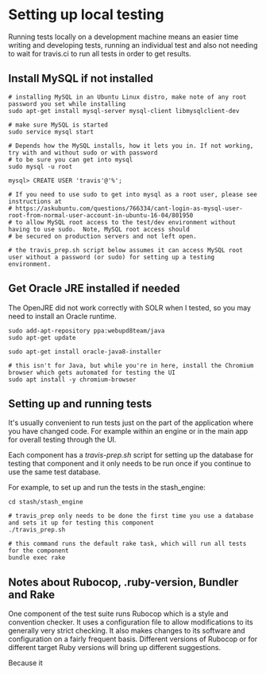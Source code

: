 # Setting up local testing

Running tests locally on a development machine means an easier time writing and developing tests, running an individual test and
also not needing to wait for travis.ci to run all tests in order to get results.

## Install MySQL if not installed

```
# installing MySQL in an Ubuntu Linux distro, make note of any root password you set while installing
sudo apt-get install mysql-server mysql-client libmysqlclient-dev

# make sure MySQL is started
sudo service mysql start

# Depends how the MySQL installs, how it lets you in. If not working, try with and without sudo or with password
# to be sure you can get into mysql
sudo mysql -u root

mysql> CREATE USER 'travis'@'%';

# If you need to use sudo to get into mysql as a root user, please see instructions at 
# https://askubuntu.com/questions/766334/cant-login-as-mysql-user-root-from-normal-user-account-in-ubuntu-16-04/801950
# to allow MySQL root access to the test/dev environment without having to use sudo.  Note, MySQL root access should
# be secured on production servers and not left open.

# the travis_prep.sh script below assumes it can access MySQL root user without a password (or sudo) for setting up a testing environment.
```

## Get Oracle JRE installed if needed

The OpenJRE did not work correctly with SOLR when I tested, so you may need to install an Oracle runtime.

```
sudo add-apt-repository ppa:webupd8team/java
sudo apt-get update

sudo apt-get install oracle-java8-installer

# this isn't for Java, but while you're in here, install the Chromium browser which gets automated for testing the UI
sudo apt install -y chromium-browser
```

## Setting up and running tests

It's usually convenient to run tests just on the part of the application where you have changed code.  For example
within an engine or in the main app for overall testing through the UI.

Each component has a *travis-prep.sh* script for setting up the database for testing that component and it only needs to be run once
if you continue to use the same test database.

For example, to set up and run the tests in the stash_engine:

```
cd stash/stash_engine

# travis_prep only needs to be done the first time you use a database and sets it up for testing this component
./travis_prep.sh

# this command runs the default rake task, which will run all tests for the component
bundle exec rake
```

## Notes about Rubocop, .ruby-version, Bundler and Rake

One component of the test suite runs Rubocop which is a style and convention checker.  It uses a configuration
file to allow modifications to its generally very strict checking.  It also makes changes to its software and
configuration on a fairly frequent basis.  Different versions of Rubocop or for different target Ruby versions
will bring up different suggestions.

Because it
